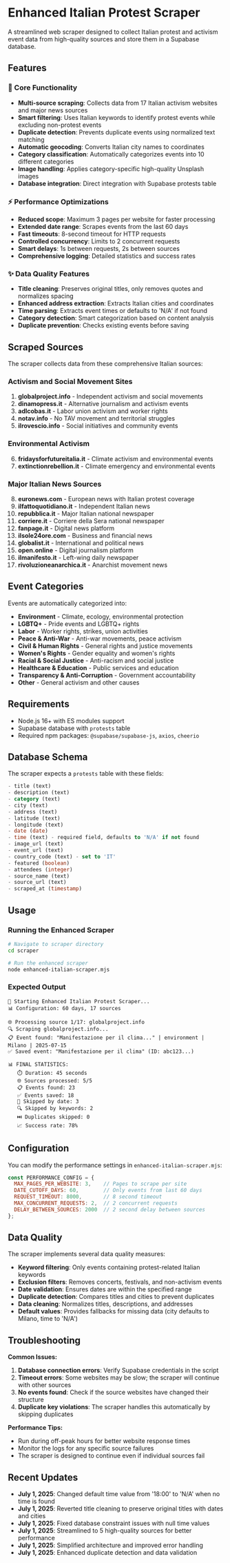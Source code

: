 # Enhanced Italian Protest Scraper

A streamlined web scraper designed to collect Italian protest and activism event data from high-quality sources and store them in a Supabase database.

## Features

### 🚀 Core Functionality
- **Multi-source scraping**: Collects data from 17 Italian activism websites and major news sources
- **Smart filtering**: Uses Italian keywords to identify protest events while excluding non-protest events
- **Duplicate detection**: Prevents duplicate events using normalized text matching
- **Automatic geocoding**: Converts Italian city names to coordinates
- **Category classification**: Automatically categorizes events into 10 different categories
- **Image handling**: Applies category-specific high-quality Unsplash images
- **Database integration**: Direct integration with Supabase protests table

### ⚡ Performance Optimizations
- **Reduced scope**: Maximum 3 pages per website for faster processing
- **Extended date range**: Scrapes events from the last 60 days
- **Fast timeouts**: 8-second timeout for HTTP requests
- **Controlled concurrency**: Limits to 2 concurrent requests
- **Smart delays**: 1s between requests, 2s between sources
- **Comprehensive logging**: Detailed statistics and success rates

### ✨ Data Quality Features
- **Title cleaning**: Preserves original titles, only removes quotes and normalizes spacing
- **Enhanced address extraction**: Extracts Italian cities and coordinates
- **Time parsing**: Extracts event times or defaults to 'N/A' if not found
- **Category detection**: Smart categorization based on content analysis
- **Duplicate prevention**: Checks existing events before saving

## Scraped Sources

The scraper collects data from these comprehensive Italian sources:

### Activism and Social Movement Sites
1. **globalproject.info** - Independent activism and social movements
2. **dinamopress.it** - Alternative journalism and activism events
3. **adlcobas.it** - Labor union activism and worker rights
4. **notav.info** - No TAV movement and territorial struggles
5. **ilrovescio.info** - Social initiatives and community events

### Environmental Activism
6. **fridaysforfutureitalia.it** - Climate activism and environmental events
7. **extinctionrebellion.it** - Climate emergency and environmental events

### Major Italian News Sources
8. **euronews.com** - European news with Italian protest coverage
9. **ilfattoquotidiano.it** - Independent Italian news
10. **repubblica.it** - Major Italian national newspaper
11. **corriere.it** - Corriere della Sera national newspaper
12. **fanpage.it** - Digital news platform
13. **ilsole24ore.com** - Business and financial news
14. **globalist.it** - International and political news
15. **open.online** - Digital journalism platform
16. **ilmanifesto.it** - Left-wing daily newspaper
17. **rivoluzioneanarchica.it** - Anarchist movement news

## Event Categories

Events are automatically categorized into:

- **Environment** - Climate, ecology, environmental protection
- **LGBTQ+** - Pride events and LGBTQ+ rights
- **Labor** - Worker rights, strikes, union activities
- **Peace & Anti-War** - Anti-war movements, peace activism
- **Civil & Human Rights** - General rights and justice movements
- **Women's Rights** - Gender equality and women's rights
- **Racial & Social Justice** - Anti-racism and social justice
- **Healthcare & Education** - Public services and education
- **Transparency & Anti-Corruption** - Government accountability
- **Other** - General activism and other causes

## Requirements

- Node.js 16+ with ES modules support
- Supabase database with `protests` table
- Required npm packages: `@supabase/supabase-js`, `axios`, `cheerio`

## Database Schema

The scraper expects a `protests` table with these fields:

```sql
- title (text)
- description (text) 
- category (text)
- city (text)
- address (text)
- latitude (text)
- longitude (text)
- date (date)
- time (text) - required field, defaults to 'N/A' if not found
- image_url (text)
- event_url (text)
- country_code (text) - set to 'IT'
- featured (boolean)
- attendees (integer)
- source_name (text)
- source_url (text)
- scraped_at (timestamp)
```

## Usage

### Running the Enhanced Scraper

```bash
# Navigate to scraper directory
cd scraper

# Run the enhanced scraper
node enhanced-italian-scraper.mjs
```

### Expected Output

```
🚀 Starting Enhanced Italian Protest Scraper...
📊 Configuration: 60 days, 17 sources

🌐 Processing source 1/17: globalproject.info
🔍 Scraping globalproject.info...
📋 Event found: "Manifestazione per il clima..." | environment | Milano | 2025-07-15
✅ Saved event: "Manifestazione per il clima" (ID: abc123...)

📊 FINAL STATISTICS:
   ⏱️ Duration: 45 seconds
   🌐 Sources processed: 5/5
   📋 Events found: 23
   ✅ Events saved: 18
   📅 Skipped by date: 3
   🔍 Skipped by keywords: 2
   ⏭️ Duplicates skipped: 0
   📈 Success rate: 78%
```

## Configuration

You can modify the performance settings in `enhanced-italian-scraper.mjs`:

```javascript
const PERFORMANCE_CONFIG = {
  MAX_PAGES_PER_WEBSITE: 3,    // Pages to scrape per site
  DATE_CUTOFF_DAYS: 60,        // Only events from last 60 days
  REQUEST_TIMEOUT: 8000,       // 8 second timeout
  MAX_CONCURRENT_REQUESTS: 2,  // 2 concurrent requests
  DELAY_BETWEEN_SOURCES: 2000  // 2 second delay between sources
};
```

## Data Quality

The scraper implements several data quality measures:

- **Keyword filtering**: Only events containing protest-related Italian keywords
- **Exclusion filters**: Removes concerts, festivals, and non-activism events
- **Date validation**: Ensures dates are within the specified range
- **Duplicate detection**: Compares titles and cities to prevent duplicates
- **Data cleaning**: Normalizes titles, descriptions, and addresses
- **Default values**: Provides fallbacks for missing data (city defaults to Milano, time to 'N/A')

## Troubleshooting

**Common Issues:**

1. **Database connection errors**: Verify Supabase credentials in the script
2. **Timeout errors**: Some websites may be slow; the scraper will continue with other sources
3. **No events found**: Check if the source websites have changed their structure
4. **Duplicate key violations**: The scraper handles this automatically by skipping duplicates

**Performance Tips:**

- Run during off-peak hours for better website response times
- Monitor the logs for any specific source failures
- The scraper is designed to continue even if individual sources fail

## Recent Updates

- **July 1, 2025**: Changed default time value from '18:00' to 'N/A' when no time is found
- **July 1, 2025**: Reverted title cleaning to preserve original titles with dates and cities
- **July 1, 2025**: Fixed database constraint issues with null time values
- **July 1, 2025**: Streamlined to 5 high-quality sources for better performance
- **July 1, 2025**: Simplified architecture and improved error handling
- **July 1, 2025**: Enhanced duplicate detection and data validation